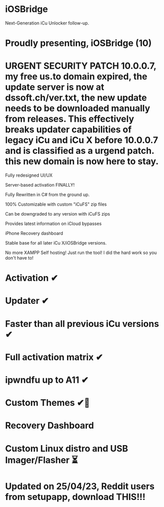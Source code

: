 # iOSBridge
Next-Generation iCu Unlocker follow-up.


# Proudly presenting, iOSBridge (10)

# URGENT SECURITY PATCH 10.0.0.7, my free us.to domain expired, the update server is now at dssoft.ch/ver.txt, the new update needs to be downloaded manually from releases. This effectively breaks updater capabilities of legacy iCu and iCu X before 10.0.0.7 and is classified as a urgend patch. this new domain is now here to stay.


Fully redesigned UI/UX

Server-based activation FINALLY!

Fully Rewritten in C# from the ground up.

100% Customizable with custom "iCuFS" zip files

Can be downgraded to any version with iCuFS zips

Provides latest information on iCloud bypasses

iPhone Recovery dashboard

Stable base for all later iCu X/iOSBridge versions.

No more XAMPP Self hosting! Just run the tool! I did the hard work so you don't have to!





# Activation ✔

# Updater ✔

# Faster than all previous iCu versions ✔

# Full activation matrix ✔

# ipwndfu up to A11 ✔

# Custom Themes ✔👀

# Recovery Dashboard 

# Custom Linux distro and USB Imager/Flasher ⏳



# Updated on 25/04/23, Reddit users from setupapp, download THIS!!!
